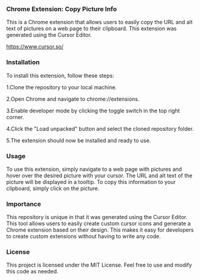 ### Chrome Extension: Copy Picture Info
This is a Chrome extension that allows users to easily copy the URL and alt text of pictures on a web page to their clipboard. This extension was generated using the Cursor Editor.

https://www.cursor.so/

### Installation
To install this extension, follow these steps:

1.Clone the repository to your local machine.

2.Open Chrome and navigate to chrome://extensions.

3.Enable developer mode by clicking the toggle switch in the top right corner.

4.Click the "Load unpacked" button and select the cloned repository folder.

5.The extension should now be installed and ready to use.

### Usage
To use this extension, simply navigate to a web page with pictures and hover over the desired picture with your cursor. The URL and alt text of the picture will be displayed in a tooltip. To copy this information to your clipboard, simply click on the picture.

### Importance
This repository is unique in that it was generated using the Cursor Editor. This tool allows users to easily create custom cursor icons and generate a Chrome extension based on their design. This makes it easy for developers to create custom extensions without having to write any code.

### License
This project is licensed under the MIT License. Feel free to use and modify this code as needed.

